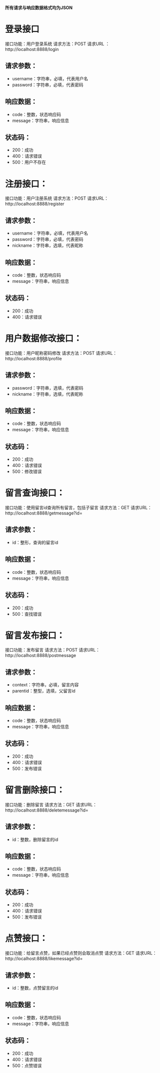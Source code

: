 **所有请求与响应数据格式均为JSON**

# 登录接口
接口功能：用户登录系统
请求方法：POST
请求URL ：http://localhost:8888/login
## 请求参数：
- username：字符串，必填，代表用户名
- password：字符串，必填，代表密码
## 响应数据：
- code：整数，状态响应码
- message：字符串，响应信息
## 状态码：
- 200：成功
- 400：请求错误
- 500：用户不存在

# 注册接口：
接口功能：用户注册系统
请求方法：POST
请求URL：http://localhost:8888/register
## 请求参数：
- username：字符串，必填，代表用户名
- password：字符串，必填，代表密码
- nickname：字符串，选填，代表昵称
## 响应数据：
- code：整数，状态响应码
- message：字符串，响应信息
## 状态码：
- 200：成功
- 400：请求错误

# 用户数据修改接口：
接口功能：用户昵称密码修改
请求方法：POST
请求URL：http://localhost:8888/profile
## 请求参数：
- password：字符串，选填，代表密码
- nickname：字符串，选填，代表昵称
## 响应数据：
- code：整数，状态响应码
- message：字符串，响应信息
## 状态码：
- 200：成功
- 400：请求错误
- 500：修改错误

# 留言查询接口：
接口功能：使用留言id查询所有留言，包括子留言
请求方法：GET
请求URL：http://localhost:8888/getmessage?id=
## 请求参数：
- id：整形，查询的留言id
## 响应数据：
- code：整数，状态响应码
- message：字符串，响应信息
## 状态码：
- 200：成功
- 500：查找错误

# 留言发布接口：
接口功能：发布留言
请求方法：POST
请求URL：http://localhost:8888/postmessage
## 请求参数：
- context：字符串，必填，留言内容
- parentid：整型，选填，父留言id    
## 响应数据：
- code：整数，状态响应码
- message：字符串，响应信息
## 状态码：
- 200：成功
- 400：请求错误
- 500：发布错误

# 留言删除接口：
接口功能：删除留言
请求方法：GET
请求URL：http://localhost:8888/deletemessage?id=
## 请求参数：
- id：整数，删除留言的id
## 响应数据：
- code：整数，状态响应码
- message：字符串，响应信息
## 状态码：
- 200：成功
- 400：请求错误
- 500：发布错误

# 点赞接口：
接口功能：给留言点赞，如果已经点赞则会取消点赞
请求方法：GET
请求URL：http://localhost:8888/likemessage?id=
## 请求参数：
- id：整数，点赞留言的id
## 响应数据：
- code：整数，状态响应码
- message：字符串，响应信息
## 状态码：
- 200：成功
- 400：请求错误
- 500：点赞错误

